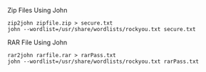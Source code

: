 

Zip Files Using John

```
zip2john zipfile.zip > secure.txt
john --wordlist=/usr/share/wordlists/rockyou.txt secure.txt
```

RAR File Using John

```
rar2john rarfile.rar > rarPass.txt
john --wordlist=/usr/share/wordlists/rockyou.txt rarPass.txt
```
